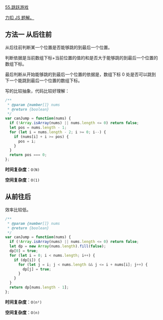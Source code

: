 [55.跳跃游戏](https://leetcode-cn.com/problems/jump-game/submissions/)

[力扣 JS 题解。](https://github.com/GuYueJiaJie/blog/blob/master/%E7%AE%97%E6%B3%95%E4%B8%8E%E6%95%B0%E6%8D%AE%E7%BB%93%E6%9E%84/README.md)

## 方法一 从后往前

从后往前判断某一个位置是否能够跳的到最后一个位置。

判断依据是当前数组下标+当前位置的值的和是否大于能够跳的到最后一个位置的数组下标。

最后判断从开始能够跳的到最后一个位置的依据是，数组下标 0 处是否可以跳到下一个能跳到最后一个位置的数组下标。

写的比较抽象，代码比较好理解：

```javascript
/**
 * @param {number[]} nums
 * @return {boolean}
 */
var canJump = function(nums) {
  if (!Array.isArray(nums) || nums.length <= 0) return false;
  let pos = nums.length - 1;
  for (let i = nums.length - 2; i >= 0; i--) {
    if (nums[i] + i >= pos) {
      pos = i;
    }
  }
  return pos === 0;
};
```

**时间复杂度**：`O(N)`

**空间复杂度**：`O(1)`

## 从前往后

效率比较低。

```javascript
/**
 * @param {number[]} nums
 * @return {boolean}
 */
var canJump = function(nums) {
  if (!Array.isArray(nums) || nums.length <= 0) return false;
  let dp = new Array(nums.length).fill(false);
  dp[0] = true;
  for (let i = 0; i < nums.length; i++) {
    if (dp[i]) {
      for (let j = i; j < nums.length && j <= i + nums[i]; j++) {
        dp[j] = true;
      }
    }
  }
  return dp[nums.length - 1];
};
```

**时间复杂度**：`O(n²)`

**空间复杂度**：`O(n)`
